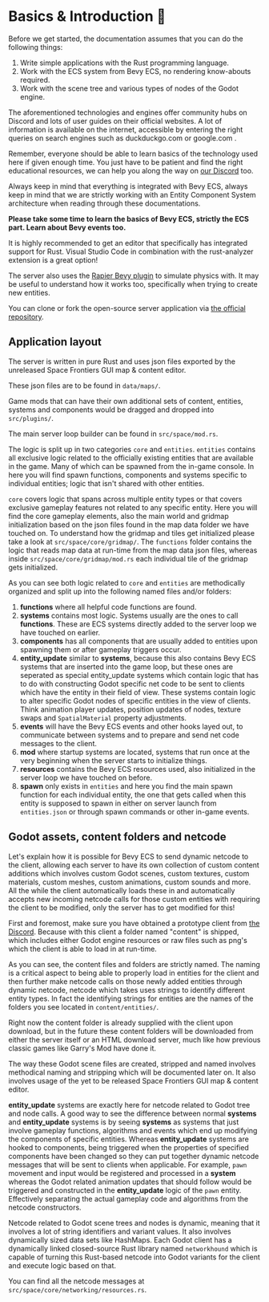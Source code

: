 # Basics & Introduction 🌌

Before we get started, the documentation assumes that you can do the following things:
1. Write simple applications with the Rust programming language.
2. Work with the ECS system from Bevy ECS, no rendering know-abouts required.
3. Work with the scene tree and various types of nodes of the Godot engine.

The aforementioned technologies and engines offer community hubs on Discord and lots of user guides on their official websites. A lot of information is available on the internet, accessible by entering the right queries on search engines such as duckduckgo.com or google.com .

Remember, everyone should be able to learn basics of the technology used here if given enough time. You just have to be patient and find the right educational resources, we can help you along the way on [our Discord](discord.gg/yypmun9ctt) too.

Always keep in mind that everything is integrated with Bevy ECS, always keep in mind that we are strictly working with an Entity Component System architecture when reading through these documentations.

**Please take some time to learn the basics of Bevy ECS, strictly the ECS part. Learn about Bevy events too.**

It is highly recommended to get an editor that specifically has integrated support for Rust. Visual Studio Code in combination with the rust-analyzer extension is a great option!

The server also uses the [Rapier Bevy plugin](https://rapier.rs/docs/user_guides/bevy_plugin/rigid_bodies) to simulate physics with. It may be useful to understand how it works too, specifically when trying to create new entities. 

You can clone or fork the open-source server application via [the official repository](https://github.com/starwolves/space).

## Application layout

The server is written in pure Rust and uses json files exported by the unreleased Space Frontiers GUI map & content editor.

These json files are to be found in `data/maps/`.

Game mods that can have their own additional sets of content, entities, systems and components would be dragged and dropped into `src/plugins/`.

The main server loop builder can be found in `src/space/mod.rs`.

The logic is split up in two categories `core` and `entities`. `entities` contains all exclusive logic related to the officially existing entities that are available in the game. Many of which can be spawned from the in-game console. In here you will find spawn functions, components and systems specific to individual entities; logic that isn't shared with other entities.

`core` covers logic that spans across multiple entity types or that covers exclusive gameplay features not related to any specific entity. Here you will find the core gameplay elements, also the main world and gridmap initialization based on the json files found in the map data folder we have touched on. To understand how the gridmap and tiles get initialized please take a look at `src/space/core/gridmap/`. The `functions` folder contains the logic that reads map data at run-time from the map data json files, whereas inside `src/space/core/gridmap/mod.rs` each individual tile of the gridmap gets initialized.

As you can see both logic related to `core` and `entities` are methodically organized and split up into the following named files and/or folders:
1. **functions** where all helpful code functions are found.
2. **systems** contains most logic. Systems usually are the ones to call **functions**. These are ECS systems directly added to the server loop we have touched on earlier.
3. **components** has all components that are usually added to entities upon spawning them or after gameplay triggers occur.
4. **entity_update** similar to **systems**, because this also contains Bevy ECS systems that are inserted into the game loop, but these ones are seperated as special entity_update systems which contain logic that has to do with constructing Godot specific net code to be sent to clients which have the entity in their field of view. These systems contain logic to alter specific Godot nodes of specific entities in the view of clients. Think animation player updates, position updates of nodes, texture swaps and `SpatialMaterial` property adjustments.
5. **events** will have the Bevy ECS events and other hooks layed out, to communicate between systems and to prepare and send net code messages to the client.
6. **mod** where startup systems are located, systems that run once at the very beginning when the server starts to initialize things.
7. **resources** contains the Bevy ECS resources used, also initialized in the server loop we have touched on before.
8. **spawn** only exists in `entities` and here you find the main spawn function for each individual entity, the one that gets called when this entity is supposed to spawn in either on server launch from `entities.json` or through spawn commands or other in-game events.

## Godot assets, content folders and netcode

Let's explain how it is possible for Bevy ECS to send dynamic netcode to the client, allowing each server to have its own collection of custom content additions which involves custom Godot scenes, custom textures, custom materials, custom meshes, custom animations, custom sounds and more. All the while the client automatically loads these in and automatically accepts new incoming netcode calls for those custom entities with requiring the client to be modified, only the server has to get modified for this!

First and foremost, make sure you have obtained a prototype client from [the Discord](discord.gg/yypmun9ctt). Because with this client a folder named "content" is shipped, which includes either Godot engine resources or raw files such as png's which the client is able to load in at run-time.

As you can see, the content files and folders are strictly named. The naming is a critical aspect to being able to properly load in entities for the client and then further make netcode calls on those newly added entities through dynamic netcode, netcode which takes uses strings to identify different entity types. In fact the identifying strings for entities are the names of the folders you see located in `content/entities/`.

Right now the content folder is already supplied with the client upon download, but in the future these content folders will be downloaded from either the server itself or an HTML download server, much like how previous classic games like Garry's Mod have done it.

The way these Godot scene files are created, stripped and named involves methodical naming and stripping which will be documented later on. It also involves usage of the yet to be released Space Frontiers GUI map & content editor.

**entity_update** systems are exactly here for netcode related to Godot tree and node calls. A good way to see the difference between normal **systems** and **entity_update** systems is by seeing **systems** as systems that just involve gameplay functions, algorithms and events which end up modifying the components of specific entities. Whereas **entity_update** systems are hooked to components, being triggered when the properties of specified components have been changed so they can put together dynamic netcode messages that will be sent to clients when applicable.
For example, `pawn` movement and input would be registered and processed in a **system** whereas the Godot related animation updates that should follow would be triggered and constructed in the **entity_update** logic of the `pawn` entity. Effectively separating the actual gameplay code and algorithms from the netcode constructors.

Netcode related to Godot scene trees and nodes is dynamic, meaning that it involves a lot of string identifiers and variant values. It also involves dynamically sized data sets like HashMaps.
Each Godot client has a dynamically linked closed-source Rust library named `networkhound` which is capable of turning this Rust-based netcode into Godot variants for the client and execute logic based on that.

You can find all the netcode messages at `src/space/core/networking/resources.rs`.
